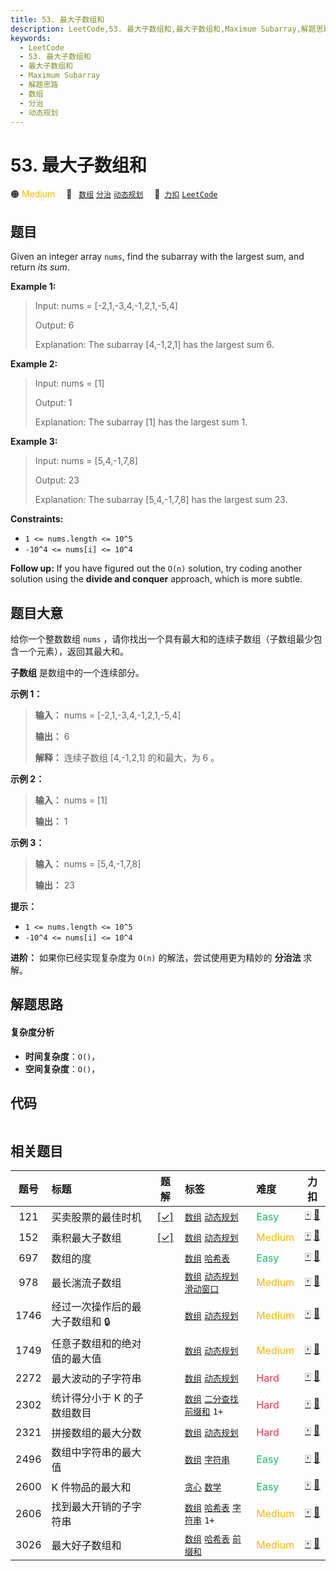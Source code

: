 ```yaml
---
title: 53. 最大子数组和
description: LeetCode,53. 最大子数组和,最大子数组和,Maximum Subarray,解题思路,数组,分治,动态规划
keywords:
  - LeetCode
  - 53. 最大子数组和
  - 最大子数组和
  - Maximum Subarray
  - 解题思路
  - 数组
  - 分治
  - 动态规划
---
```


# 53. 最大子数组和

🟠 <font color=#ffb800>Medium</font>&emsp; 🔖&ensp; [`数组`](/tag/array.md) [`分治`](/tag/divide-and-conquer.md) [`动态规划`](/tag/dynamic-programming.md)&emsp; 🔗&ensp;[`力扣`](https://leetcode.cn/problems/maximum-subarray) [`LeetCode`](https://leetcode.com/problems/maximum-subarray)

## 题目

Given an integer array `nums`, find the subarray with the largest sum, and
return _its sum_.



**Example 1:**

> Input: nums = [-2,1,-3,4,-1,2,1,-5,4]
> 
> Output: 6
> 
> Explanation: The subarray [4,-1,2,1] has the largest sum 6.

**Example 2:**

> Input: nums = [1]
> 
> Output: 1
> 
> Explanation: The subarray [1] has the largest sum 1.

**Example 3:**

> Input: nums = [5,4,-1,7,8]
> 
> Output: 23
> 
> Explanation: The subarray [5,4,-1,7,8] has the largest sum 23.

**Constraints:**

  * `1 <= nums.length <= 10^5`
  * `-10^4 <= nums[i] <= 10^4`



**Follow up:** If you have figured out the `O(n)` solution, try coding another
solution using the **divide and conquer** approach, which is more subtle.


## 题目大意

给你一个整数数组 `nums` ，请你找出一个具有最大和的连续子数组（子数组最少包含一个元素），返回其最大和。

**子数组** 是数组中的一个连续部分。



**示例 1：**

> 
> 
> 
> 
> 
> **输入：** nums = [-2,1,-3,4,-1,2,1,-5,4]
> 
> **输出：** 6
> 
> **解释：** 连续子数组 [4,-1,2,1] 的和最大，为 6 。
> 
> 

**示例 2：**

> 
> 
> 
> 
> 
> **输入：** nums = [1]
> 
> **输出：** 1
> 
> 

**示例 3：**

> 
> 
> 
> 
> 
> **输入：** nums = [5,4,-1,7,8]
> 
> **输出：** 23
> 
> 



**提示：**

  * `1 <= nums.length <= 10^5`
  * `-10^4 <= nums[i] <= 10^4`



**进阶：** 如果你已经实现复杂度为 `O(n)` 的解法，尝试使用更为精妙的 **分治法** 求解。


## 解题思路

#### 复杂度分析

- **时间复杂度**：`O()`，
- **空间复杂度**：`O()`，

## 代码

```javascript

```

## 相关题目

<!-- prettier-ignore -->
| 题号 | 标题 | 题解 | 标签 | 难度 | 力扣 |
| :------: | :------ | :------: | :------ | :------ | :------: |
| 121 | 买卖股票的最佳时机 | [[✓]](/problem/0121.md) |  [`数组`](/tag/array.md) [`动态规划`](/tag/dynamic-programming.md) | <font color=#15bd66>Easy</font> | [🀄️](https://leetcode.cn/problems/best-time-to-buy-and-sell-stock) [🔗](https://leetcode.com/problems/best-time-to-buy-and-sell-stock) |
| 152 | 乘积最大子数组 | [[✓]](/problem/0152.md) |  [`数组`](/tag/array.md) [`动态规划`](/tag/dynamic-programming.md) | <font color=#ffb800>Medium</font> | [🀄️](https://leetcode.cn/problems/maximum-product-subarray) [🔗](https://leetcode.com/problems/maximum-product-subarray) |
| 697 | 数组的度 |  |  [`数组`](/tag/array.md) [`哈希表`](/tag/hash-table.md) | <font color=#15bd66>Easy</font> | [🀄️](https://leetcode.cn/problems/degree-of-an-array) [🔗](https://leetcode.com/problems/degree-of-an-array) |
| 978 | 最长湍流子数组 |  |  [`数组`](/tag/array.md) [`动态规划`](/tag/dynamic-programming.md) [`滑动窗口`](/tag/sliding-window.md) | <font color=#ffb800>Medium</font> | [🀄️](https://leetcode.cn/problems/longest-turbulent-subarray) [🔗](https://leetcode.com/problems/longest-turbulent-subarray) |
| 1746 | 经过一次操作后的最大子数组和 🔒 |  |  [`数组`](/tag/array.md) [`动态规划`](/tag/dynamic-programming.md) | <font color=#ffb800>Medium</font> | [🀄️](https://leetcode.cn/problems/maximum-subarray-sum-after-one-operation) [🔗](https://leetcode.com/problems/maximum-subarray-sum-after-one-operation) |
| 1749 | 任意子数组和的绝对值的最大值 |  |  [`数组`](/tag/array.md) [`动态规划`](/tag/dynamic-programming.md) | <font color=#ffb800>Medium</font> | [🀄️](https://leetcode.cn/problems/maximum-absolute-sum-of-any-subarray) [🔗](https://leetcode.com/problems/maximum-absolute-sum-of-any-subarray) |
| 2272 | 最大波动的子字符串 |  |  [`数组`](/tag/array.md) [`动态规划`](/tag/dynamic-programming.md) | <font color=#ff334b>Hard</font> | [🀄️](https://leetcode.cn/problems/substring-with-largest-variance) [🔗](https://leetcode.com/problems/substring-with-largest-variance) |
| 2302 | 统计得分小于 K 的子数组数目 |  |  [`数组`](/tag/array.md) [`二分查找`](/tag/binary-search.md) [`前缀和`](/tag/prefix-sum.md) `1+` | <font color=#ff334b>Hard</font> | [🀄️](https://leetcode.cn/problems/count-subarrays-with-score-less-than-k) [🔗](https://leetcode.com/problems/count-subarrays-with-score-less-than-k) |
| 2321 | 拼接数组的最大分数 |  |  [`数组`](/tag/array.md) [`动态规划`](/tag/dynamic-programming.md) | <font color=#ff334b>Hard</font> | [🀄️](https://leetcode.cn/problems/maximum-score-of-spliced-array) [🔗](https://leetcode.com/problems/maximum-score-of-spliced-array) |
| 2496 | 数组中字符串的最大值 |  |  [`数组`](/tag/array.md) [`字符串`](/tag/string.md) | <font color=#15bd66>Easy</font> | [🀄️](https://leetcode.cn/problems/maximum-value-of-a-string-in-an-array) [🔗](https://leetcode.com/problems/maximum-value-of-a-string-in-an-array) |
| 2600 | K 件物品的最大和 |  |  [`贪心`](/tag/greedy.md) [`数学`](/tag/math.md) | <font color=#15bd66>Easy</font> | [🀄️](https://leetcode.cn/problems/k-items-with-the-maximum-sum) [🔗](https://leetcode.com/problems/k-items-with-the-maximum-sum) |
| 2606 | 找到最大开销的子字符串 |  |  [`数组`](/tag/array.md) [`哈希表`](/tag/hash-table.md) [`字符串`](/tag/string.md) `1+` | <font color=#ffb800>Medium</font> | [🀄️](https://leetcode.cn/problems/find-the-substring-with-maximum-cost) [🔗](https://leetcode.com/problems/find-the-substring-with-maximum-cost) |
| 3026 | 最大好子数组和 |  |  [`数组`](/tag/array.md) [`哈希表`](/tag/hash-table.md) [`前缀和`](/tag/prefix-sum.md) | <font color=#ffb800>Medium</font> | [🀄️](https://leetcode.cn/problems/maximum-good-subarray-sum) [🔗](https://leetcode.com/problems/maximum-good-subarray-sum) |